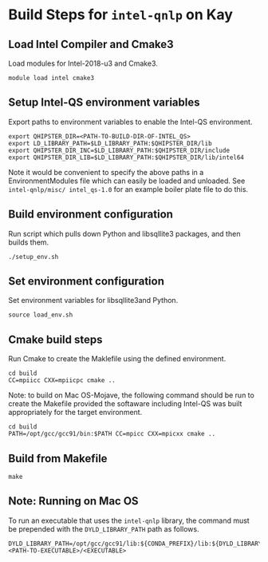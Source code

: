 # Build Steps for `intel-qnlp` on Kay

## Load Intel Compiler and Cmake3
Load modules for Intel-2018-u3 and Cmake3.

```
module load intel cmake3
```

## Setup Intel-QS environment variables
Export paths to environment variables to enable the Intel-QS environment.
```
export QHIPSTER_DIR=<PATH-TO-BUILD-DIR-OF-INTEL_QS>
export LD_LIBRARY_PATH=$LD_LIBRARY_PATH:$QHIPSTER_DIR/lib
export QHIPSTER_DIR_INC=$LD_LIBRARY_PATH:$QHIPSTER_DIR/include
export QHIPSTER_DIR_LIB=$LD_LIBRARY_PATH:$QHIPSTER_DIR/lib/intel64
```

Note it would be convenient to specify the above paths in a EnvironmentModules file which can easily be loaded and unloaded. See `intel-qnlp/misc/ intel_qs-1.0` for an example boiler plate file to do this.

## Build environment configuration
Run script which pulls down Python and libsqllite3 packages, and then builds them.
```
./setup_env.sh
```

## Set environment configuration
Set environment variables for libsqllite3and Python.

```
source load_env.sh
```

## Cmake build steps
Run Cmake to create the Maklefile using the defined environment.
```
cd build
CC=mpiicc CXX=mpiicpc cmake ..
```

Note: to build on Mac OS-Mojave, the following command should be run to create the Makefile provided the softaware including Intel-QS was built appropriately for the target environment.
```
cd build
PATH=/opt/gcc/gcc91/bin:$PATH CC=mpicc CXX=mpicxx cmake ..
```

## Build from Makefile
```
make
```

## Note: Running on Mac OS
To run an executable that uses the `intel-qnlp` library, the command must be prepended with the `DYLD_LIBRARY_PATH` path as follows.
```
DYLD_LIBRARY_PATH=/opt/gcc/gcc91/lib:${CONDA_PREFIX}/lib:${DYLD_LIBRARY_PATH} <PATH-TO-EXECUTABLE>/<EXECUTABLE>
```
